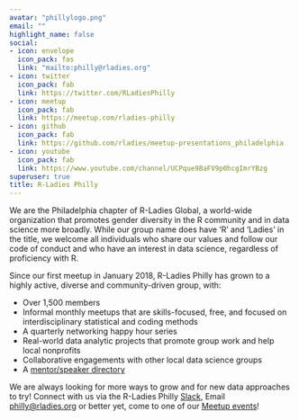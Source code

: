 ```yaml
---
avatar: "phillylogo.png"
email: ""
highlight_name: false
social:
- icon: envelope
  icon_pack: fas
  link: "mailto:philly@rladies.org"
- icon: twitter
  icon_pack: fab
  link: https://twitter.com/RLadiesPhilly
- icon: meetup
  icon_pack: fab
  link: https://meetup.com/rladies-philly
- icon: github
  icon_pack: fab
  link: https://github.com/rladies/meetup-presentations_philadelphia
- icon: youtube
  icon_pack: fab
  link: https://www.youtube.com/channel/UCPque9BaFV9p0hcgImrYBzg
superuser: true
title: R-Ladies Philly
---
```

We are the Philadelphia chapter of R-Ladies Global, a world-wide organization that promotes gender diversity in the R community and in data science more broadly. While our group name does have ‘R’ and ‘Ladies’ in the title, we welcome all individuals who share our values and follow our code of conduct and who have an interest in data science, regardless of proficiency with R.

Since our first meetup in January 2018, R-Ladies Philly has grown to a highly active, diverse and community-driven group, with:  

 - Over 1,500 members
 - Informal monthly meetups that are skills-focused, free, and focused on interdisciplinary statistical and coding methods
 - A quarterly networking happy hour series
 - Real-world data analytic projects that promote group work and help local nonprofits
 - Collaborative engagements with other local data science groups
 - A [mentor/speaker directory](https://rladiesphilly.shinyapps.io/mentorship/)

We are always looking for more ways to grow and for new data approaches to try! Connect with us via the R-Ladies Philly [Slack](https://bit.ly/join-rladies-slack-2020), Email [philly@rladies.org](mailto:philly@rladies.org) or better yet, come to one of our [Meetup events](https://meetup.com/rladies-philly)!
